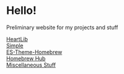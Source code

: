 <html>
<head>
<link rel="icon" href="/favicon.ico" type="image/x-icon"/>
</head>
<body>
<h1>Hello!</h1>
<p>Preliminary website for my projects and stuff</p>
<a href="heartlib">HeartLib</a><br />
<a href="simplelight">Simple</a><br />
<a href="es-theme-homebrew">ES-Theme-Homebrew</a><br />
<a href="homebrew-hub">Homebrew Hub</a><br />
<a href="misc">Miscellaneous Stuff</a><br />
</body>
</html>